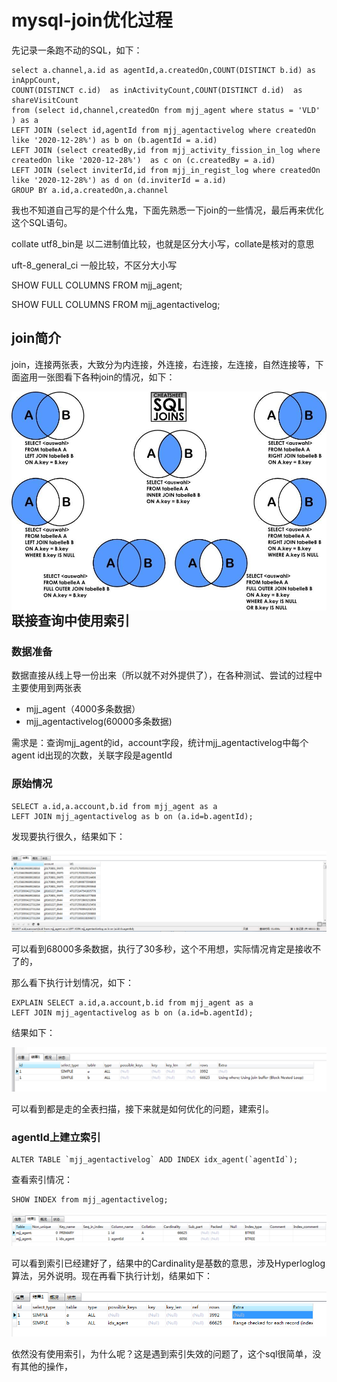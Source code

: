 # mysql-join优化过程

先记录一条跑不动的SQL，如下：

```mysql
select a.channel,a.id as agentId,a.createdOn,COUNT(DISTINCT b.id) as inAppCount,
COUNT(DISTINCT c.id)  as inActivityCount,COUNT(DISTINCT d.id)  as shareVisitCount
from (select id,channel,createdOn from mjj_agent where status = 'VLD' ) as a
LEFT JOIN (select id,agentId from mjj_agentactivelog where createdOn like '2020-12-28%') as b on (b.agentId = a.id)
LEFT JOIN (select createdBy,id from mjj_activity_fission_in_log where createdOn like '2020-12-28%')  as c on (c.createdBy = a.id)
LEFT JOIN (select inviterId,id from mjj_in_regist_log where createdOn like '2020-12-28%') as d on (d.inviterId = a.id)
GROUP BY a.id,a.createdOn,a.channel
```

我也不知道自己写的是个什么鬼，下面先熟悉一下join的一些情况，最后再来优化这个SQL语句。

collate utf8_bin是 以二进制值比较，也就是区分大小写，collate是核对的意思

uft-8_general_ci  一般比较，不区分大小写

SHOW FULL COLUMNS FROM mjj_agent;

SHOW FULL COLUMNS FROM mjj_agentactivelog;

## join简介

join，连接两张表，大致分为内连接，外连接，右连接，左连接，自然连接等，下面盗用一张图看下各种join的情况，如下：

<img src="./res/sql_join.jpg" style="zoom:80%;float:left;" />

## 联接查询中使用索引

### 数据准备

数据直接从线上导一份出来（所以就不对外提供了），在各种测试、尝试的过程中主要使用到两张表

+ mjj_agent（4000多条数据）
+ mjj_agentactivelog(60000多条数据)

需求是：查询mjj_agent的id，account字段，统计mjj_agentactivelog中每个agent id出现的次数，关联字段是agentId

### 原始情况

```mysql
SELECT a.id,a.account,b.id from mjj_agent as a
LEFT JOIN mjj_agentactivelog as b on (a.id=b.agentId);
```

发现要执行很久，结果如下：

![](./res/join_1.png)

可以看到68000多条数据，执行了30多秒，这个不用想，实际情况肯定是接收不了的，

那么看下执行计划情况，如下：

```mysql
EXPLAIN SELECT a.id,a.account,b.id from mjj_agent as a
LEFT JOIN mjj_agentactivelog as b on (a.id=b.agentId);
```

结果如下：

![](./res/join_2.png)

可以看到都是走的全表扫描，接下来就是如何优化的问题，建索引。

### agentId上建立索引

```mysql
ALTER TABLE `mjj_agentactivelog` ADD INDEX idx_agent(`agentId`); 
```

查看索引情况：

```mysql
SHOW INDEX from mjj_agentactivelog;
```

![](./res/join_3.png)

可以看到索引已经建好了，结果中的Cardinality是基数的意思，涉及Hyperloglog算法，另外说明。现在再看下执行计划，结果如下：

![](./res/join_4.png)

依然没有使用索引，为什么呢？这是遇到索引失效的问题了，这个sql很简单，没有其他的操作，